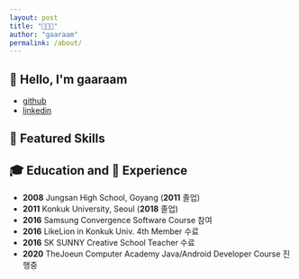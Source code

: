 ```yaml
---
layout: post
title: "🧑🏻‍💻"
author: "gaaraam"
permalink: /about/
---
```


## 👋 Hello, I'm gaaraam
- [github](https://www.github.com/gaaraam)
- [linkedin](https://www.linkedin.com/in/garam-lee-664043130/)

## 📱 Featured Skills

## 🎓 Education and 👣 Experience
- **2008** Jungsan High School, Goyang (**2011** 졸업)
- **2011** Konkuk University, Seoul (**2018** 졸업)
- **2016** Samsung Convergence Software Course 참여
- **2016** LikeLion in Konkuk Univ. 4th Member 수료
- **2016** SK SUNNY Creative School Teacher 수료
- **2020** TheJoeun Computer Academy Java/Android Developer Course 진행중


